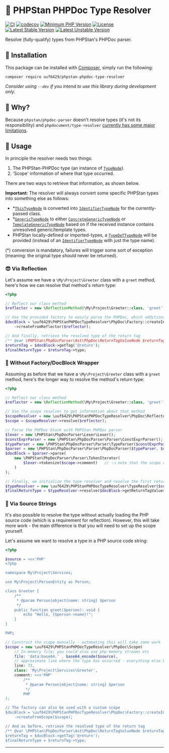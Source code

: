 # 📡 PHPStan PHPDoc Type Resolver

[![CI](https://github.com/uuf6429/phpstan-phpdoc-type-resolver/actions/workflows/ci.yml/badge.svg)](https://github.com/uuf6429/phpstan-phpdoc-type-resolver/actions/workflows/ci.yml)
[![codecov](https://codecov.io/gh/uuf6429/phpstan-phpdoc-type-resolver/branch/main/graph/badge.svg)](https://codecov.io/gh/uuf6429/phpstan-phpdoc-type-resolver)
[![Minimum PHP Version](https://img.shields.io/badge/php-%5E8.1-8892BF.svg)](https://php.net/)
[![License](https://img.shields.io/badge/license-MIT-428F7E.svg)](https://github.com/uuf6429/phpstan-phpdoc-type-resolver/blob/main/LICENSE)
[![Latest Stable Version](https://poser.pugx.org/uuf6429/phpstan-phpdoc-type-resolver/v)](https://packagist.org/packages/uuf6429/phpstan-phpdoc-type-resolver)
[![Latest Unstable Version](https://poser.pugx.org/uuf6429/phpstan-phpdoc-type-resolver/v/unstable)](https://packagist.org/packages/uuf6429/phpstan-phpdoc-type-resolver)

Resolve (fully-qualify) types from PHPStan's PHPDoc parser.

## 💾 Installation

This package can be installed with [Composer](https://getcomposer.org), simply run the following:

```shell
composer require uuf6429/phpstan-phpdoc-type-resolver
```

_Consider using `--dev` if you intend to use this library during development only._

## 🤔 Why?

Because `phpstan/phpdoc-parser` doesn't resolve types (it's not its responsibility) and `phpdocument/type-resolver`
[currently has some major limitations](https://github.com/phpDocumentor/ReflectionDocBlock/issues/372).

## 🚀 Usage

In principle the resolver needs two things:

1. The PHPStan-PHPDoc type (an instance of [`TypeNode`]).
2. 'Scope' information of where that type occurred.

There are two ways to retrieve that information, as shown below.

**Important:** The resolver will always convert some specific PHPStan types into something else as follows:

- *[`ThisTypeNode`] is converted into [`IdentifierTypeNode`] for the currently-passed class.
- *[`GenericTypeNode`] to either [`ConcreteGenericTypeNode`] or [`TemplateGenericTypeNode`] based on if the
  received instance contains unresolved generic/template types.
- PHPStan locally-defined or imported-types, a [`TypeDefTypeNode`] will be provided (instead of an
  [`IdentifierTypeNode`] with just the type name).

(*) conversion is mandatory, failures will trigger some sort of exception (meaning: the original type _should_ never be
returned).

### 😎 Via Reflection

Let's assume we have a `\My\Project\Greeter` class with a `greet` method, here's how we can resolve that method's
return type:

```php
<?php

// Reflect our class method
$reflector = new \ReflectionMethod(\My\Project\Greeter::class, 'greet');

// Use the provided factory to easily parse the PHPDoc, which additionally automatically resolves the types
$docBlock = \uuf6429\PHPStanPHPDocTypeResolver\PhpDoc\Factory::createInstance()
    ->createFromReflector($reflector);

// And finally, retrieve the resolved type of the return tag
/** @var \PHPStan\PhpDocParser\Ast\PhpDoc\ReturnTagValueNode $returnTag */
$returnTag = $docBlock->getTag('@return');
$finalReturnType = $returnTag->type;
```

### 🙈 Without Factory/DocBlock Wrapper

Assuming as before that we have a `\My\Project\Greeter` class with a `greet` method, here's the longer way to resolve
the method's return type:

```php
<?php

// Reflect our class method
$reflector = new \ReflectionMethod(\My\Project\Greeter::class, 'greet');

// Use the scope resolver to get information about that method
$scopeResolver = new \uuf6429\PHPStanPHPDocTypeResolver\PhpDoc\ReflectorScopeResolver();
$scope = $scopeResolver->resolve($reflector);

// Parse the PHPDoc block with PHPStan PHPDoc parser
$lexer = new \PHPStan\PhpDocParser\Lexer\Lexer();
$constExprParser = new \PHPStan\PhpDocParser\Parser\ConstExprParser();
$typeParser = new \PHPStan\PhpDocParser\Parser\TypeParser($constExprParser);
$parser = new \PHPStan\PhpDocParser\Parser\PhpDocParser($typeParser, $constExprParser);
$docBlock = $parser->parse(
    new \PHPStan\PhpDocParser\Parser\TokenIterator(
        $lexer->tokenize($scope->comment)   // 👈 note that the scope resolver also retrieves the PHPDoc block for us
    )
);

// Finally, we initialize the type resolver and resolve the first return type of the doc block
$typeResolver = new \uuf6429\PHPStanPHPDocTypeResolver\TypeResolver($scope);
$finalReturnType = $typeResolver->resolve($docBlock->getReturnTagValues()[0]->type);
```

### 🤪 Via Source Strings

It's also possible to resolve the type without actually loading the PHP source code (which is a requirement for
reflection). However, this will take more work - the main difference is that you will need to set up the scope yourself.

Let's assume we want to resolve a type in a PHP source code string:

```php
<?php

$source = <<<'PHP'
<?php

namespace My\Project\Services;

use My\Project\PersonEntity as Person;

class Greeter {
    /**
     * @param Person|object{name: string} $person
     */
    public function greet($person): void {
        echo "Hello, {$person->name}!";
    }
}

PHP;

// Construct the scope manually - automating this will take some work
$scope = new \uuf6429\PHPStanPHPDocTypeResolver\PhpDoc\Scope(
    // In-memory file; you could also use php memory streams etc
    file: 'data:base64,' . base64_encode($source),
    // approximate line where the type has occurred - everything else below has to be specified manually
    line: 73,
    class: 'My\Project\Services\Greeter',
    comment: <<<'PHP'
        /**
         * @param Person|object{name: string} $person
         */
        PHP
);

// The factory can also be used with a custom scope
$docBlock = \uuf6429\PHPStanPHPDocTypeResolver\PhpDoc\Factory::createInstance()
    ->createFromScope($scope);

// And as before, retrieve the resolved type of the return tag
/** @var \PHPStan\PhpDocParser\Ast\PhpDoc\ReturnTagValueNode $returnTag */
$returnTag = $docBlock->getTag('@return');
$finalReturnType = $returnTag->type;
```

---

[`TypeNode`]: https://github.com/phpstan/phpdoc-parser/blob/1.23.x/src/Ast/Type/TypeNode.php
[`ThisTypeNode`]: https://github.com/phpstan/phpdoc-parser/blob/1.23.x/src/Ast/Type/ThisTypeNode.php
[`IdentifierTypeNode`]: https://github.com/phpstan/phpdoc-parser/blob/1.23.x/src/Ast/Type/IdentifierTypeNode.php
[`GenericTypeNode`]: https://github.com/phpstan/phpdoc-parser/blob/1.23.x/src/Ast/Type/GenericTypeNode.php
[`ConcreteGenericTypeNode`]: https://github.com/uuf6429/phpstan-phpdoc-type-resolver/blob/main/src/PhpDoc/Types/ConcreteGenericTypeNode.php
[`TemplateGenericTypeNode`]: https://github.com/uuf6429/phpstan-phpdoc-type-resolver/blob/main/src/PhpDoc/Types/TemplateGenericTypeNode.php
[`TypeDefTypeNode`]:https://github.com/uuf6429/phpstan-phpdoc-type-resolver/blob/main/src/PhpDoc/Types/TypeDefTypeNode.php
